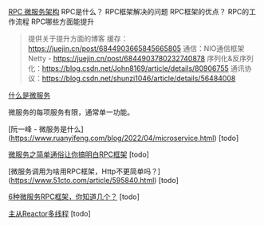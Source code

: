 [RPC 微服务架构](https://juejin.cn/post/6982414578944573477)
RPC是什么？
RPC框架解决的问题
RPC框架的优点？
RPC的工作流程
RPC哪些方面能提升
> 提供关于提升方面的博客
> 缓存：https://juejin.cn/post/6844903665845665805
> 通信：NIO通信框架Netty - https://juejin.cn/post/6844903780232740878
> 序列化&反序列化：https://blog.csdn.net/John8169/article/details/80906755
> 通讯协议：https://blog.csdn.net/shunzi1046/article/details/56484008


[什么是微服务](https://www.tibco.com/zh-hans/reference-center/what-are-microservices)

微服务的每项服务有限，通常单一功能。


[阮一峰 - 微服务是什么] (https://www.ruanyifeng.com/blog/2022/04/microservice.html) [todo]

[微服务之简单通俗让你搞明白RPC框架](https://www.zhihu.com/tardis/zm/art/105575299?source_id=1003) [todo]

[微服务调用为啥用RPC框架，Http不更简单吗？] (https://www.51cto.com/article/595840.html) [todo]

[6种微服务RPC框架，你知道几个？](https://cloud.tencent.com/developer/article/1490984) [todo]

[主从Reactor多线程](https://www.kancloud.cn/luoyoub/network-programming/2234086) [todo]